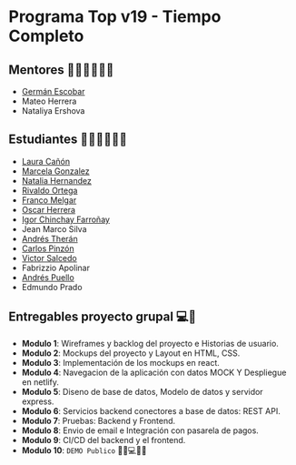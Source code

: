 ﻿# Programa Top v19 - Tiempo Completo

## Mentores 👩🏻‍🏫👨🏼‍🏫

- [Germán Escobar](https://github.com/germanescobar/)
- Mateo Herrera
- Nataliya Ershova

## Estudiantes 👩🏻‍💻🧑🏼‍💻
- [Laura Cañón](https://github.com/LauraCanon)
- [Marcela Gonzalez](https://github.com/marceg88/)
- [Natalia Hernandez](https://github.com/Natalia1705/)
- [Rivaldo Ortega](https://github.com/ROAKenzo)
- [Franco Melgar](https://github.com/june1495)
- [Oscar Herrera](https://github.com/osmahelo)
- [Igor Chinchay Farroñay](https://github.com/Kasuk1)
- Jean Marco Silva
- [Andrés Therán](https://github.com/Andrestheran)
- [Carlos Pinzón](https://github.com/capzink/)
- [Victor Salcedo](https://github.com/torvic)
- Fabrizzio Apolinar
- [Andrés Puello](https://github.com/AndresXLP)
- Edmundo Prado

## Entregables proyecto grupal 💻🤝

- **Modulo 1**: Wireframes y backlog del proyecto e Historias de usuario.
- **Modulo 2**: Mockups del proyecto y Layout en HTML, CSS.
- **Modulo 3**: Implementación de los mockups en react.
- **Modulo 4**: Navegacion de la aplicación con datos MOCK Y Despliegue en netlify.
- **Modulo 5**: Diseno de base de datos, Modelo de datos y servidor express.
- **Modulo 6**: Servicios backend conectores a base de datos: REST API.
- **Modulo 7**: Pruebas: Backend y Frontend.
- **Modulo 8**: Envio de email e Integración con pasarela de pagos.
- **Modulo 9**: CI/CD del backend y el frontend.
- **Modulo 10**: `DEMO Publico` 🎊🎉💻🎊🎉
